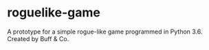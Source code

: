 # roguelike-game
A prototype for a simple rogue-like game programmed in Python 3.6.
Created by Buff & Co.

